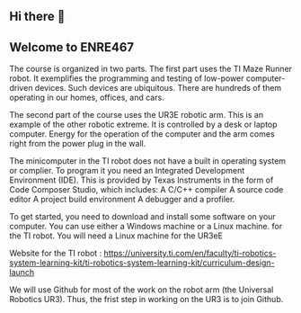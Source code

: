 ## Hi there 👋

## Welcome to ENRE467

The course is organized in two parts. The first part uses the TI Maze Runner robot. It exemplifies the programming and testing of low-power computer-driven devices. Such devices are ubiquitous. There are hundreds of them operating in our homes, offices, and cars.

The second part of the course uses the UR3E robotic arm. This is an example of the other robotic extreme. It is controlled by a desk or laptop computer. Energy for the operation of the computer and the arm comes right from the power plug in the wall.

The minicomputer in the TI robot does not have a built in operating system or complier. To program it you need an Integrated Development Environment (IDE). This is provided by Texas Instruments in the form of Code Composer Studio, which includes:
    A C/C++ compiler
    A source code editor
    A project build environment
    A debugger
    and a profiler.

To get started, you need to download and install some software on your computer. You can use either a Windows machine or a Linux machine. for the TI robot. You will need a Linux machine for the UR3eE

Website for the TI robot : https://university.ti.com/en/faculty/ti-robotics-system-learning-kit/ti-robotics-system-learning-kit/curriculum-design-launch

We will use Github for most of the work on the robot arm (the Universal Robotics UR3). Thus, the frist step in working on the UR3 is to join Github.
